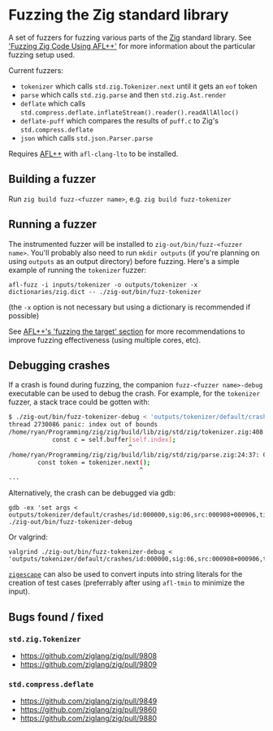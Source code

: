 Fuzzing the Zig standard library
================================

A set of fuzzers for fuzzing various parts of the [Zig](https://ziglang.org/) standard library. See ['Fuzzing Zig Code Using AFL++'](https://www.ryanliptak.com/blog/fuzzing-zig-code/) for more information about the particular fuzzing setup used.

Current fuzzers:
- `tokenizer` which calls `std.zig.Tokenizer.next` until it gets an `eof` token
- `parse` which calls `std.zig.parse` and then `std.zig.Ast.render`
- `deflate` which calls `std.compress.deflate.inflateStream().reader().readAllAlloc()`
- `deflate-puff` which compares the results of `puff.c` to Zig's `std.compress.deflate`
- `json` which calls `std.json.Parser.parse`

Requires [AFL++](https://github.com/AFLplusplus/AFLplusplus) with `afl-clang-lto` to be installed.

## Building a fuzzer

Run `zig build fuzz-<fuzzer name>`, e.g. `zig build fuzz-tokenizer`

## Running a fuzzer

The instrumented fuzzer will be installed to `zig-out/bin/fuzz-<fuzzer name>`. You'll probably also need to run `mkdir outputs` (if you're planning on using `outputs` as an output directory) before fuzzing. Here's a simple example of running the `tokenizer` fuzzer:

```
afl-fuzz -i inputs/tokenizer -o outputs/tokenizer -x dictionaries/zig.dict -- ./zig-out/bin/fuzz-tokenizer
```

(the `-x` option is not necessary but using a dictionary is recommended if possible)

See [AFL++'s 'fuzzing the target' section](https://github.com/AFLplusplus/AFLplusplus#3-fuzzing-the-target) for more recommendations to improve fuzzing effectiveness (using multiple cores, etc).

## Debugging crashes

If a crash is found during fuzzing, the companion `fuzz-<fuzzer name>-debug` executable can be used to debug the crash. For example, for the `tokenizer` fuzzer, a stack trace could be gotten with:

```sh
$ ./zig-out/bin/fuzz-tokenizer-debug < 'outputs/tokenizer/default/crashes/id:000000,sig:06,src:000908+000906,time:117053,op:splice,rep:16'
thread 2730086 panic: index out of bounds
/home/ryan/Programming/zig/zig/build/lib/zig/std/zig/tokenizer.zig:408:34: 0x215131 in std.zig.tokenizer.Tokenizer.next (fuzz-tokenizer-debug)
            const c = self.buffer[self.index];
                                 ^
/home/ryan/Programming/zig/zig/build/lib/zig/std/zig/parse.zig:24:37: 0x20af60 in std.zig.parse.parse (fuzz-tokenizer-debug)
        const token = tokenizer.next();
                                    ^
...
```

Alternatively, the crash can be debugged via gdb:

```
gdb -ex 'set args < outputs/tokenizer/default/crashes/id:000000,sig:06,src:000908+000906,time:117053,op:splice,rep:16' ./zig-out/bin/fuzz-tokenizer-debug
```

Or valgrind:

```
valgrind ./zig-out/bin/fuzz-tokenizer-debug < 'outputs/tokenizer/default/crashes/id:000000,sig:06,src:000908+000906,time:117053,op:splice,rep:16'
```

[`zigescape`](https://github.com/squeek502/zigescape) can also be used to convert inputs into string literals for the creation of test cases (preferrably after using `afl-tmin` to minimize the input).

## Bugs found / fixed

### `std.zig.Tokenizer`

- https://github.com/ziglang/zig/pull/9808
- https://github.com/ziglang/zig/pull/9809

### `std.compress.deflate`

- https://github.com/ziglang/zig/pull/9849
- https://github.com/ziglang/zig/pull/9860
- https://github.com/ziglang/zig/pull/9880